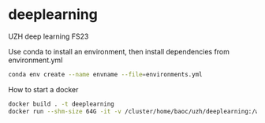 # deeplearning
UZH deep learning FS23

Use conda to install an environment, then install dependencies from environment.yml
```bash
conda env create --name envname --file=environments.yml
```
How to start a docker

```bash
docker build . -t deeplearning
docker run --shm-size 64G -it -v /cluster/home/baoc/uzh/deeplearning:/workspace/ -e WANDB_API_KEY=321d12190ddd47a8f33f5c2b00bfe36f25691501 --runtime=nvidia --name deep deeplearning:latest
```
